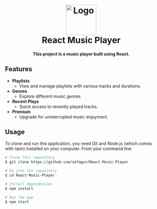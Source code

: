 <h1 align="center">
  <br>
  <img src="https://github.com/sefagur/React-Music-Player/assets/logo.png" alt="Logo" width="100">
  <br>
  React Music Player
  <br>
</h1>

<h4 align="center">This project is a music player built using React.</h4>


## Features

- **Playlists**
  - View and manage playlists with various tracks and durations.
- **Genres**
  - Explore different music genres.
- **Recent Plays**
  - Quick access to recently played tracks.
- **Premium**
  - Upgrade for uninterrupted music enjoyment.

## Usage

To clone and run this application, you need Git and Node.js (which comes with npm) installed on your computer. From your command line:

```bash
# Clone this repository
$ git clone https://github.com/sefagur/React-Music-Player

# Go into the repository
$ cd React-Music-Player

# Install dependencies
$ npm install

# Run the app
$ npm start
